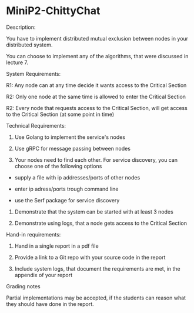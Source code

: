 # MiniP2-ChittyChat

Description:

You have to implement distributed mutual exclusion between nodes in your distributed system. 

You can choose to implement any of the algorithms, that were discussed in lecture 7.

System Requirements:

R1: Any node can at any time decide it wants access to the Critical Section

R2: Only one node at the same time is allowed to enter the Critical Section 

R2: Every node that requests access to the Critical Section, will get access to the Critical Section (at some point in time)

Technical Requirements:

1. Use Golang to implement the service's nodes

1. Use gRPC for message passing between nodes
 
1. Your nodes need to find each other.  For service discovery, you can choose one of the following options
 
- supply a file with  ip addresses/ports of other nodes

- enter ip adress/ports trough command line

- use the Serf package for service discovery

1. Demonstrate that the system can be started with at least 3 nodes

1. Demonstrate using logs,  that a node gets access to the Critical Section

Hand-in requirements:

1. Hand in a single report in a pdf file

1. Provide a link to a Git repo with your source code in the report

1. Include system logs, that document the requirements are met, in the appendix of your report


Grading notes

Partial implementations may be accepted, if the students can reason what they should have done in the report.
